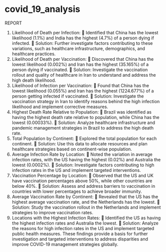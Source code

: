 # covid_19_analysis

REPORT 
1. Likelihood of Death per Infection: 
 Identified that China has the lowest likelihood (1.1%) and India has the 
highest (4.7%) of a person dying if infected. 
 Solution: Further investigate factors contributing to these variations, 
such as healthcare infrastructure, demographics, and healthcare 
practices. 
2. Likelihood of Death per Vaccination: 
 Discovered that China has the lowest likelihood (0.002%) and Iran has 
the highest (35.165%) of a person dying if vaccinated. 
 Solution: Investigate the vaccination rollout and quality of healthcare in 
Iran to understand and address the high death likelihood. 
3. Likelihood of Infection per Vaccination: 
 Found that China has the lowest likelihood (0.055%) and Iran has the 
highest (1224.677%) of a person getting infected if vaccinated. 
 Solution: Investigate the vaccination strategy in Iran to identify reasons 
behind the high infection likelihood and implement corrective measures. 
4. Highest Death Rate Relative to Population: 
 Brazil was identified as having the highest death rate relative to 
population, while China has the lowest (0.00033%). 
 Solution: Analyze healthcare infrastructure and pandemic management 
strategies in Brazil to address the high death rate. 
5. Total Population by Continent: 
 Explored the total population for each continent. 
 Solution: Use this data to allocate resources and plan healthcare 
strategies based on continent-wise population. 
6. Average Infection Rate by Location: 
 Noted the variation in average infection rates, with the US having the 
highest (0.02%) and Australia the lowest (0.0002%). 
 Solution: Investigate factors contributing to high infection rates in the 
US and implement targeted interventions. 
7. Vaccination Percentage by Location: 
 Observed that the US and UK have vaccination percentages above 50%, 
while other countries are below 40%. 
 Solution: Assess and address barriers to vaccination in countries with 
lower percentages to achieve broader immunity. 
8. Average Vaccination Rate by Continent: 
 Revealed that the US has the highest average vaccination rate, and the 
Netherlands has the lowest. 
 Solution: Study the vaccination rollout in the Netherlands and 
implement strategies to improve vaccination rates. 
9. Locations with the Highest Infection Rates: 
 Identified the US as having the highest infection rates and Australia the 
lowest. 
 Solution: Analyze the reasons for high infection rates in the US and 
implement targeted public health measures. 
These findings provide a basis for further investigation and targeted 
interventions to address disparities and improve COVID-19 management 
strategies globally. 
